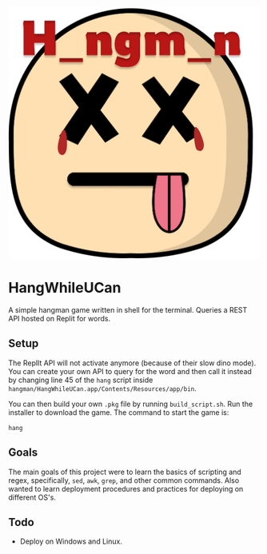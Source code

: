 ![plot](./images/logo.png)
# HangWhileUCan
A simple hangman game written in shell for the terminal. Queries a REST API hosted on Replit for words.

## Setup

The ReplIt API will not activate anymore (because of their slow dino mode). You can create your own API to query for the word and then call it instead by changing line 45 of the `hang` script inside `hangman/HangWhileUCan.app/Contents/Resources/app/bin`.

You can then build your own `.pkg` file by running `build_script.sh`. Run the installer to download the game. The command to start the game is:

    hang

## Goals

The main goals of this project were to learn the basics of scripting and regex, specifically, `sed`, `awk`, `grep`, and other common commands. Also wanted to learn deployment procedures and practices for deploying on different OS's.

## Todo

- Deploy on Windows and Linux.


